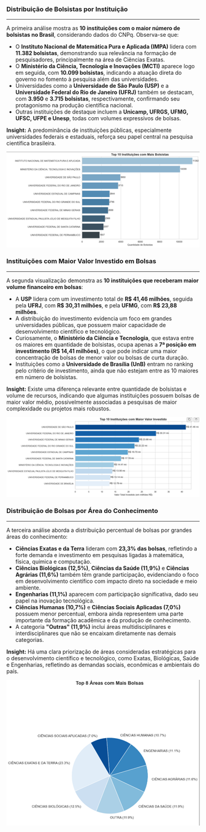 ### **Distribuição de Bolsistas por Instituição**
---
A primeira análise mostra as **10 instituições com o maior número de bolsistas no Brasil**, considerando dados do CNPq. Observa-se que:

- O **Instituto Nacional de Matemática Pura e Aplicada (IMPA)** lidera com **11.382 bolsistas**, demonstrando sua relevância na formação de pesquisadores, principalmente na área de Ciências Exatas.
- O **Ministério da Ciência, Tecnologia e Inovações (MCTI)** aparece logo em seguida, com **10.099 bolsistas**, indicando a atuação direta do governo no fomento à pesquisa além das universidades.
- Universidades como a **Universidade de São Paulo (USP)** e a **Universidade Federal do Rio de Janeiro (UFRJ)** também se destacam, com **3.950** e **3.715 bolsistas**, respectivamente, confirmando seu protagonismo na produção científica nacional.
- Outras instituições de destaque incluem a **Unicamp, UFRGS, UFMG, UFSC, UFPE e Unesp**, todas com volumes expressivos de bolsas.

**Insight:** A predominância de instituições públicas, especialmente universidades federais e estaduais, reforça seu papel central na pesquisa científica brasileira.

<img src="./image/image1.png" width="800px">


### **Instituições com Maior Valor Investido em Bolsas**
---
A segunda visualização demonstra as **10 instituições que receberam maior volume financeiro em bolsas**:

- A **USP** lidera com um investimento total de **R$ 41,46 milhões**, seguida pela **UFRJ**, com **R$ 30,31 milhões**, e pela **UFMG**, com **R$ 23,88 milhões**.
- A distribuição do investimento evidencia um foco em grandes universidades públicas, que possuem maior capacidade de desenvolvimento científico e tecnológico.
- Curiosamente, o **Ministério da Ciência e Tecnologia**, que estava entre os maiores em quantidade de bolsistas, ocupa apenas a **7ª posição em investimento (R$ 14,41 milhões)**, o que pode indicar uma maior concentração de bolsas de menor valor ou bolsas de curta duração.
- Instituições como a **Universidade de Brasília (UnB)** entram no ranking pelo critério de investimento, ainda que não estejam entre as 10 maiores em número de bolsistas.

**Insight:** Existe uma diferença relevante entre quantidade de bolsistas e volume de recursos, indicando que algumas instituições possuem bolsas de maior valor médio, possivelmente associadas a pesquisas de maior complexidade ou projetos mais robustos.

<img src="./image/image2.png" width="800px">

### **Distribuição de Bolsas por Área do Conhecimento**
---
A terceira análise aborda a distribuição percentual de bolsas por grandes áreas do conhecimento:

- **Ciências Exatas e da Terra** lideram com **23,3% das bolsas**, refletindo a forte demanda e investimento em pesquisas ligadas à matemática, física, química e computação.
- **Ciências Biológicas (12,5%)**, **Ciências da Saúde (11,9%)** e **Ciências Agrárias (11,6%)** também têm grande participação, evidenciando o foco em desenvolvimento científico com impacto direto na sociedade e meio ambiente.
- **Engenharias (11,1%)** aparecem com participação significativa, dado seu papel na inovação tecnológica.
- **Ciências Humanas (10,7%)** e **Ciências Sociais Aplicadas (7,0%)** possuem menor percentual, embora ainda representem uma parte importante da formação acadêmica e da produção de conhecimento.
- A categoria **"Outras" (11,9%)** inclui áreas multidisciplinares e interdisciplinares que não se encaixam diretamente nas demais categorias.

**Insight:** Há uma clara priorização de áreas consideradas estratégicas para o desenvolvimento científico e tecnológico, como Exatas, Biológicas, Saúde e Engenharias, refletindo as demandas sociais, econômicas e ambientais do país.

<img src="./image/image3.png" width="600px">
